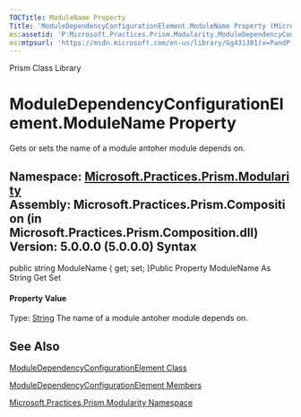 ```yaml
---
TOCTitle: ModuleName Property
Title: 'ModuleDependencyConfigurationElement.ModuleName Property (Microsoft.Practices.Prism.Modularity)'
ms:assetid: 'P:Microsoft.Practices.Prism.Modularity.ModuleDependencyConfigurationElement.ModuleName'
ms:mtpsurl: 'https://msdn.microsoft.com/en-us/library/Gg431301(v=PandP.50)'
---
```


Prism Class Library

ModuleDependencyConfigurationElement.ModuleName Property
============================================================

Gets or sets the name of a module antoher module depends on.

**Namespace:** [Microsoft.Practices.Prism.Modularity](https://msdn.microsoft.com/n:microsoft.practices.prism.modularity)
**Assembly:** Microsoft.Practices.Prism.Composition (in Microsoft.Practices.Prism.Composition.dll) Version: 5.0.0.0 (5.0.0.0)
Syntax
------

<span id="syntaxToggle"></span>public string ModuleName { get; set; }Public Property ModuleName As String Get Set
#### Property Value

Type: [String](http://msdn2.microsoft.com/en-us/library/s1wwdcbf)
The name of a module antoher module depends on.

See Also
--------

<span id="seeAlsoToggle"></span>
[ModuleDependencyConfigurationElement Class](https://msdn.microsoft.com/t:microsoft.practices.prism.modularity.moduledependencyconfigurationelement)

[ModuleDependencyConfigurationElement Members](https://msdn.microsoft.com/allmembers.t:microsoft.practices.prism.modularity.moduledependencyconfigurationelement)

[Microsoft.Practices.Prism.Modularity Namespace](https://msdn.microsoft.com/n:microsoft.practices.prism.modularity)

